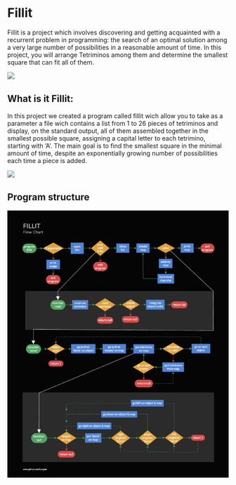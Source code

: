 # Fillit
Fillit is a project which involves discovering and getting acquainted with a recurrent problem in programming: the search of an optimal solution among a very large number of possibilities in a reasonable amount of time. In this project, you will arrange Tetriminos among them and determine the smallest square that can fit all of them.

![](https://sun9-31.userapi.com/c857016/v857016542/74760/PfwIiRfg0Rg.jpg)

## What is it Fillit:

In this project we created a program called fillit wich allow you to take as a parameter a file wich contains a list from 1 to 26 pieces of tetriminos and display, on the standard output, all of them assembled together in the smallest possible square, assigning a capital letter to each tetrimino, starting with ’A’. The main goal is to find the smallest square in the minimal amount of time, despite an exponentially growing number of possibilities each time a piece is added.

![](https://github.com/Jemmeh/42-Fillit/raw/master/WorkFiles/ExplainationImages/Screen%20Shot%202019-03-19%20at%206.38.58%20PM.png?raw=true)

## Program structure

![](https://github.com/Luigian/Fillit/raw/master/resources/images/fillit_flowchart.png)
